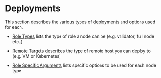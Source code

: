 Deployments
======================

This section describes the various types of deployments and options used for each.

- [Role Types](./deployments/types.md) lists the type of role a node can be (e.g. validator, full node etc..)

- [Remote Targets](./deployments/targets.md) describes the type of remote host you can deploy to (e.g. VM or Kubernetes)

- [Role Specific Arguments](./deployments/options.md) lists specific options to be used for each node type
